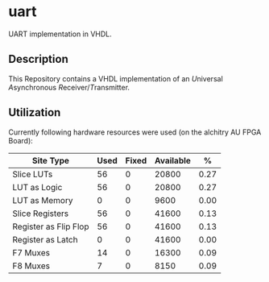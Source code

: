 # uart

UART implementation in VHDL.

## Description

This Repository contains a VHDL implementation of an *U*niversal *A*synchronous *R*eceiver/*T*ransmitter.

## Utilization

Currently following hardware resources were used (on the alchitry AU FPGA Board):

|        Site Type        | Used | Fixed | Available |     % |
| ----------------------- |----- | ----- | --------- | ----- |
| Slice LUTs              |   56 |     0 |     20800 |  0.27 |
|   LUT as Logic          |   56 |     0 |     20800 |  0.27 |
|   LUT as Memory         |    0 |     0 |      9600 |  0.00 |
| Slice Registers         |   56 |     0 |     41600 |  0.13 |
|   Register as Flip Flop |   56 |     0 |     41600 |  0.13 |
|   Register as Latch     |    0 |     0 |     41600 |  0.00 |
| F7 Muxes                |   14 |     0 |     16300 |  0.09 |
| F8 Muxes                |    7 |     0 |      8150 |  0.09 |

